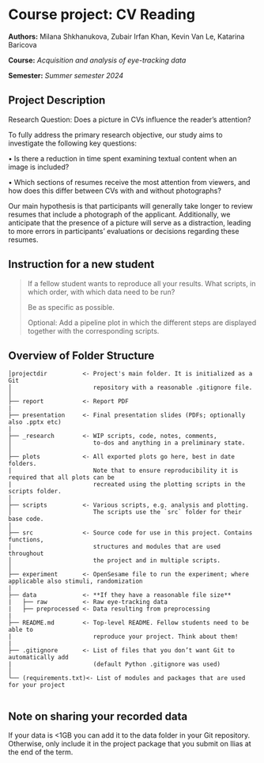 # **Course project:** CV Reading
**Authors:** 
Milana Shkhanukova, Zubair Irfan Khan, Kevin Van Le, Katarina Baricova

**Course:** *Acquisition and analysis of eye-tracking data*

**Semester:** *Summer semester 2024*

## Project Description
Research Question: Does a picture in CVs influence the reader’s attention?

To fully address the primary research objective, our study aims to investigate the following key questions:

• Is there a reduction in time spent examining textual content when an
image is included?

• Which sections of resumes receive the most attention from viewers, and how does this differ between CVs with and without photographs?

Our main hypothesis is that participants will generally take longer to review
resumes that include a photograph of the applicant. Additionally, we anticipate
that the presence of a picture will serve as a distraction, leading to more errors
in participants’ evaluations or decisions regarding these resumes. 

## Instruction for a new student
>If a fellow student wants to reproduce all your results. What scripts, in which order, with which data need to be run?
>
>Be as specific as possible.
>
>Optional: Add a pipeline plot in which the different steps are displayed together with the corresponding scripts.

## Overview of Folder Structure 

```
│projectdir          <- Project's main folder. It is initialized as a Git
│                       repository with a reasonable .gitignore file.
│
├── report           <- Report PDF
|
├── presentation     <- Final presentation slides (PDFs; optionally also .pptx etc)
|
├── _research        <- WIP scripts, code, notes, comments,
│                       to-dos and anything in a preliminary state.
│
├── plots            <- All exported plots go here, best in date folders.
|                       Note that to ensure reproducibility it is required that all plots can be
|                       recreated using the plotting scripts in the scripts folder.
│
├── scripts          <- Various scripts, e.g. analysis and plotting.
│                       The scripts use the `src` folder for their base code.
│
├── src              <- Source code for use in this project. Contains functions,
│                       structures and modules that are used throughout
│                       the project and in multiple scripts.
│
├── experiment       <- OpenSesame file to run the experiment; where applicable also stimuli, randomization
|
├── data             <- **If they have a reasonable file size**
|   ├── raw          <- Raw eye-tracking data
|   ├── preprocessed <- Data resulting from preprocessing
|
├── README.md        <- Top-level README. Fellow students need to be able to
|                       reproduce your project. Think about them!
|
├── .gitignore       <- List of files that you don’t want Git to automatically add
|                       (default Python .gitignore was used)
│
└── (requirements.txt)<- List of modules and packages that are used for your project
                     
```
## Note on sharing your recorded data
If your data is <1GB you can add it to the data folder in your Git repository. Otherwise, only include it in the project package that you submit on Ilias at the end of the term.
